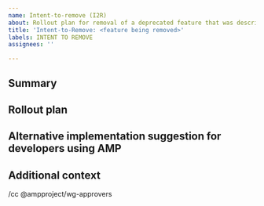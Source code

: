 ```yaml
---
name: Intent-to-remove (I2R)
about: Rollout plan for removal of a deprecated feature that was described in an I2D.
title: 'Intent-to-Remove: <feature being removed>'
labels: INTENT TO REMOVE
assignees: ''

---
```


<!--
Replace/remove all of the text in brackets, including this text.

See https://github.com/ampproject/amphtml/blob/master/spec/amp-versioning-policy.md for details on AMP's deprecation policy, instructions on filling out this I2R template and how to get help if you have questions.

You will file your Intent-to-Deprecate (I2D) for the feature that is being removed is approved.
-->

## Summary
<!--
Provide a brief description of the deprecated feature you are removing.

Link to the Intent-to-Deprecate (I2D) describing more context on the deprecation.
-->

## Rollout plan
<!--
Detail the steps you will use to remove this deprecated feature.
-->

## Alternative implementation suggestion for developers using AMP
<!--
When the feature you are deprecating is removed, how can developers using AMP achieve similar functionality?
-->

## Additional context
<!--
Add any other information that may help people understand the I2R.
-->

<!--
Add anyone to this cc line that you want to notify about this I2R.
-->
/cc @ampproject/wg-approvers
